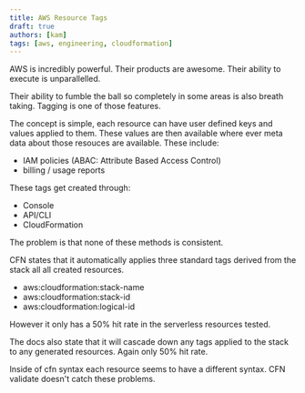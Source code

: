 ```yaml
---
title: AWS Resource Tags
draft: true
authors: [kam]
tags: [aws, engineering, cloudformation]
---
```


AWS is incredibly powerful. Their products are awesome. Their ability to execute is unparallelled.

Their ability to fumble the ball so completely in some areas is also breath taking. Tagging is one of those features.

The concept is simple, each resource can have user defined keys and values applied to them. These values are then available where ever meta data about those resouces are available. These include:
- IAM policies (ABAC: Attribute Based Access Control)
- billing / usage reports

These tags get created through:
- Console
- API/CLI
- CloudFormation

The problem is that none of these methods is consistent.


CFN states that it automatically applies three standard 
tags derived from the stack all all created resources. 
- aws:cloudformation:stack-name
- aws:cloudformation:stack-id
- aws:cloudformation:logical-id

However it only has a 50% hit rate in the serverless resources tested.

The docs also state that it will cascade down any tags applied to the stack to any generated resources. Again only 50% hit rate.

Inside of cfn syntax each resource seems to have a different syntax. CFN validate doesn't catch these problems.
